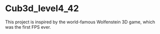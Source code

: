 # Cub3d_level4_42
This project is inspired by the world-famous Wolfenstein 3D game, which was the first FPS ever.
